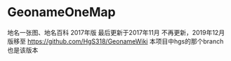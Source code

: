 # GeonameOneMap
地名一张图、地名百科 2017年版
最后更新于2017年11月
不再更新，2019年12月版移至 https://github.com/HgS318/GeonameWiki
本项目中hgs的那个branch也是该版本
